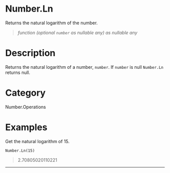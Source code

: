 ﻿# Number.Ln
Returns the natural logarithm of the number.
> _function (optional <code>number</code> as nullable any) as nullable any_
# Description 
Returns the natural logarithm of a number, <code>number</code>. If <code>number</code> is null <code>Number.Ln</code> returns null.

# Category 
Number.Operations
# Examples 
Get the natural logarithm of 15.
```
Number.Ln(15)
```
> 2.70805020110221
***
